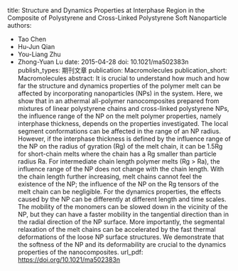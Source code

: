 title: Structure and Dynamics Properties at Interphase Region in the  Composite of Polystyrene and Cross-Linked Polystyrene Soft Nanoparticle
authors:
- Tao Chen
- Hu-Jun Qian
- You-Liang Zhu
- Zhong-Yuan Lu
date: 2015-04-28
doi: 10.1021/ma502383n
publish_types: 期刊文章
publication: Macromolecules
publication_short: Macromolecules
abstract: It is crucial to understand how much and how far the structure  and dynamics properties of the polymer melt can be affected by  incorporating nanoparticles (NPs) in the system. Here, we show that in  an athermal all-polymer nanocomposites prepared from mixtures of linear  polystyrene chains and cross-linked polystyrene NPs, the influence range  of the NP on the melt polymer properties, namely interphase thickness,  depends on the properties investigated. The local segment conformations  can be affected in the range of an NP radius. However, if the interphase  thickness is defined by the influence range of the NP on the radius of  gyration (Rg) of the melt chain, it can be 1.5Rg for short-chain melts  where the chain has a Rg smaller than particle radius Ra. For  intermediate chain length polymer melts (Rg > Ra), the influence  range of the NP does not change with the chain length. With the chain  length further increasing, melt chains cannot feel the existence of the  NP; the influence of the NP on the Rg tensors of the melt chain can be  negligible. For the dynamics properties, the effects caused by the NP  can be differently at different length and time scales. The mobility of  the monomers can be slowed down in the vicinity of the NP, but they can  have a faster mobility in the tangential direction than in the radial  direction of the NP surface. More importantly, the segmental relaxation  of the melt chains can be accelerated by the fast thermal deformations  of the loose NP surface structures. We demonstrate that the softness of  the NP and its deformability are crucial to the dynamics properties of  the nanocomposites.
url_pdf: https://doi.org/10.1021/ma502383n
